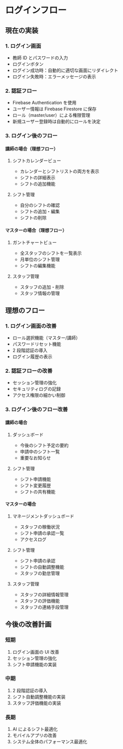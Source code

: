 # ログインフロー

## 現在の実装

### 1. ログイン画面

- 教師 ID とパスワードの入力
- ログインボタン
- ログイン成功時：自動的に適切な画面にリダイレクト
- ログイン失敗時：エラーメッセージの表示

### 2. 認証フロー

- Firebase Authentication を使用
- ユーザー情報は Firebase Firestore に保存
- ロール（master/user）による権限管理
- 新規ユーザー登録時は自動的にロールを決定

### 3. ログイン後のフロー

#### 講師の場合（理想フロー）

1. シフトカレンダービュー

   - カレンダーとシフトリストの両方を表示
   - シフトの詳細表示
   - シフトの追加機能

2. シフト管理
   - 自分のシフトの確認
   - シフトの追加・編集
   - シフトの削除

#### マスターの場合（理想フロー）

1. ガントチャートビュー

   - 全スタッフのシフトを一覧表示
   - 月単位のシフト管理
   - シフトの編集機能

2. スタッフ管理
   - スタッフの追加・削除
   - スタッフ情報の管理

## 理想のフロー

### 1. ログイン画面の改善

- ロール選択機能（マスター/講師）
- パスワードリセット機能
- 2 段階認証の導入
- ログイン履歴の表示

### 2. 認証フローの改善

- セッション管理の強化
- セキュリティログの記録
- アクセス権限の細かい制御

### 3. ログイン後のフロー改善

#### 講師の場合

1. ダッシュボード

   - 今後のシフト予定の要約
   - 申請中のシフト一覧
   - 重要なお知らせ

2. シフト管理
   - シフト申請機能
   - シフト変更履歴
   - シフトの共有機能

#### マスターの場合

1. マネージメントダッシュボード

   - スタッフの稼働状況
   - シフト申請の承認一覧
   - アクセスログ

2. シフト管理

   - シフト申請の承認
   - シフトの自動調整機能
   - スタッフの勤怠管理

3. スタッフ管理
   - スタッフの詳細情報管理
   - スタッフの評価機能
   - スタッフの連絡手段管理

## 今後の改善計画

### 短期

1. ログイン画面の UI 改善
2. セッション管理の強化
3. シフト申請機能の実装

### 中期

1. 2 段階認証の導入
2. シフト自動調整機能の実装
3. スタッフ評価機能の実装

### 長期

1. AI によるシフト最適化
2. モバイルアプリの改善
3. システム全体のパフォーマンス最適化
